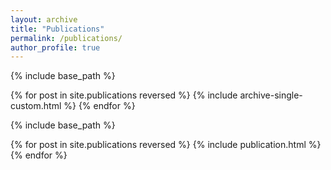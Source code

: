 ```yaml
---
layout: archive
title: "Publications"
permalink: /publications/
author_profile: true
---
```


{% include base_path %}

{% for post in site.publications reversed %}
  {% include archive-single-custom.html %}
{% endfor %}

{% include base_path %}

{% for post in site.publications reversed %}
  {% include publication.html %}
{% endfor %}